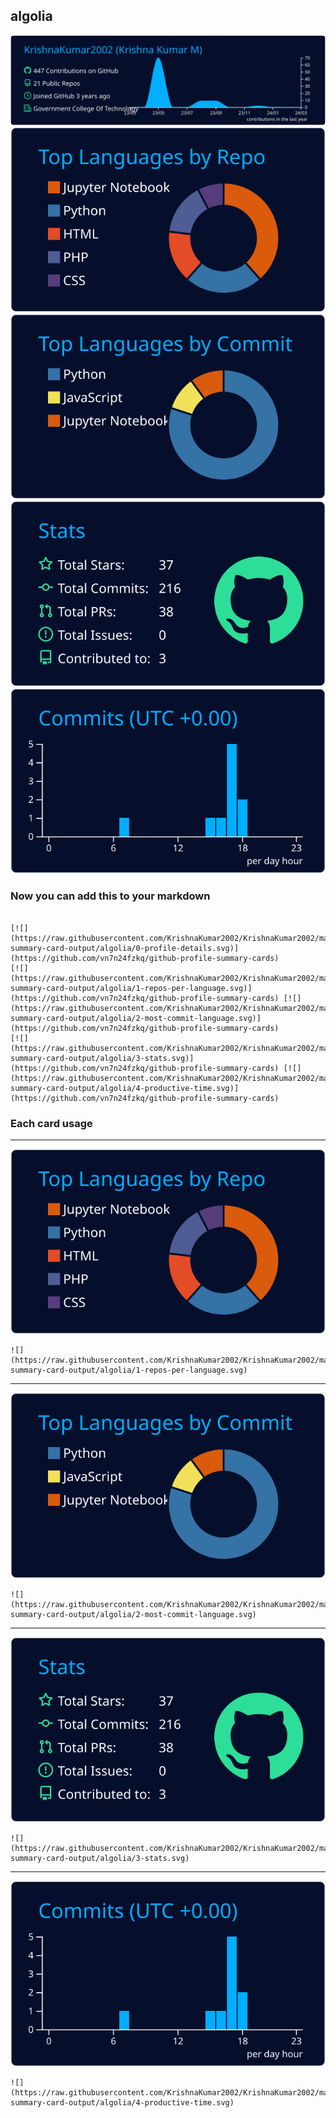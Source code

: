 ## algolia

[![](./0-profile-details.svg)](https://github.com/vn7n24fzkq/github-profile-summary-cards)
[![](./1-repos-per-language.svg)](https://github.com/vn7n24fzkq/github-profile-summary-cards) [![](./2-most-commit-language.svg)](https://github.com/vn7n24fzkq/github-profile-summary-cards)
[![](./3-stats.svg)](https://github.com/vn7n24fzkq/github-profile-summary-cards) [![](./4-productive-time.svg)](https://github.com/vn7n24fzkq/github-profile-summary-cards)
### Now you can add this to your markdown
```

[![](https://raw.githubusercontent.com/KrishnaKumar2002/KrishnaKumar2002/main/profile-summary-card-output/algolia/0-profile-details.svg)](https://github.com/vn7n24fzkq/github-profile-summary-cards)
[![](https://raw.githubusercontent.com/KrishnaKumar2002/KrishnaKumar2002/main/profile-summary-card-output/algolia/1-repos-per-language.svg)](https://github.com/vn7n24fzkq/github-profile-summary-cards) [![](https://raw.githubusercontent.com/KrishnaKumar2002/KrishnaKumar2002/main/profile-summary-card-output/algolia/2-most-commit-language.svg)](https://github.com/vn7n24fzkq/github-profile-summary-cards)
[![](https://raw.githubusercontent.com/KrishnaKumar2002/KrishnaKumar2002/main/profile-summary-card-output/algolia/3-stats.svg)](https://github.com/vn7n24fzkq/github-profile-summary-cards) [![](https://raw.githubusercontent.com/KrishnaKumar2002/KrishnaKumar2002/main/profile-summary-card-output/algolia/4-productive-time.svg)](https://github.com/vn7n24fzkq/github-profile-summary-cards)

```

### Each card usage
---

![](./1-repos-per-language.svg)

```
![](https://raw.githubusercontent.com/KrishnaKumar2002/KrishnaKumar2002/main/profile-summary-card-output/algolia/1-repos-per-language.svg)
```

    

---

![](./2-most-commit-language.svg)

```
![](https://raw.githubusercontent.com/KrishnaKumar2002/KrishnaKumar2002/main/profile-summary-card-output/algolia/2-most-commit-language.svg)
```

    

---

![](./3-stats.svg)

```
![](https://raw.githubusercontent.com/KrishnaKumar2002/KrishnaKumar2002/main/profile-summary-card-output/algolia/3-stats.svg)
```

    

---

![](./4-productive-time.svg)

```
![](https://raw.githubusercontent.com/KrishnaKumar2002/KrishnaKumar2002/main/profile-summary-card-output/algolia/4-productive-time.svg)
```

    
